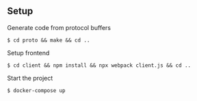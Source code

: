 ## Setup
Generate code from protocol buffers
```shell
$ cd proto && make && cd ..
```

Setup frontend
```shell
$ cd client && npm install && npx webpack client.js && cd ..
```

Start the project
```shell
$ docker-compose up
```
